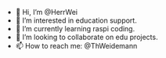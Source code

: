 - 👋 Hi, I’m @HerrWei
- 👀 I’m interested in education support.
- 🌱 I’m currently learning raspi coding.
- 💞️ I’m looking to collaborate on edu projects.
- 📫 How to reach me: @ThWeidemann

<!---
HerrWei/HerrWei is a ✨ special ✨ repository because its `README.md` (this file) appears on your GitHub profile.
You can click the Preview link to take a look at your changes.
--->
